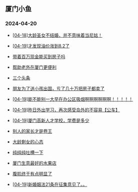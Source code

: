 ## 厦门小鱼 
### 2024-04-20

+ [[04-18]大龄圣女不结婚，并不意味着当尼姑！](http://bbs.xmfish.com/read-htm-tid-18178419.html)

+ [[04-19]才发现油价涨到8.2了](http://bbs.xmfish.com/read-htm-tid-18178488.html)

+ [带着百万现金能买到房子吗](http://bbs.xmfish.com/read-htm-tid-18178398.html)

+ [帮助老外在厦门更便利](http://bbs.xmfish.com/read-htm-tid-18178403.html)

+ [三个头条](http://bbs.xmfish.com/read-htm-tid-18178413.html)

+ [朋友为了送小孩出国，亏了几十万把房子都卖了](http://bbs.xmfish.com/read-htm-tid-18178732.html)

+ [[04-19]能不能别一大早在办公区吸烟啊啊啊啊啊啊！！！！！](http://bbs.xmfish.com/read-htm-tid-18178478.html)

+ [[04-19]昨日外出学习，再次感受岛外的不容易【公车】](http://bbs.xmfish.com/read-htm-tid-18178449.html)

+ [[04-19]厦门高新人才学校，学费是多少](http://bbs.xmfish.com/read-htm-tid-18178614.html)

+ [别人的家长才是卷王](http://bbs.xmfish.com/read-htm-tid-18178547.html)

+ [大龄剩女的心态](http://bbs.xmfish.com/read-htm-tid-18178659.html)

+ [纯纯纯吐槽一下](http://bbs.xmfish.com/read-htm-tid-18178540.html)

+ [厦门生意最好的水果店](http://bbs.xmfish.com/read-htm-tid-18178445.html)

+ [腹肌终于有点明显了](http://bbs.xmfish.com/read-htm-tid-18178446.html)

+ [[04-19]新婚姻法21条在征集意见了。。](http://bbs.xmfish.com/read-htm-tid-18178687.html)

